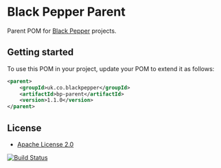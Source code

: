 Black Pepper Parent
===================

Parent POM for [Black Pepper](http://www.blackpepper.co.uk/) projects.

Getting started
---------------

To use this POM in your project, update your POM to extend it as follows:

```xml
<parent>
    <groupId>uk.co.blackpepper</groupId>
    <artifactId>bp-parent</artifactId>
    <version>1.1.0</version>
</parent>
```

License
-------

* [Apache License 2.0](http://www.apache.org/licenses/LICENSE-2.0.html)

[![Build Status](https://travis-ci.org/BlackPepperSoftware/bp-parent.svg)](https://travis-ci.org/BlackPepperSoftware/bp-parent)
